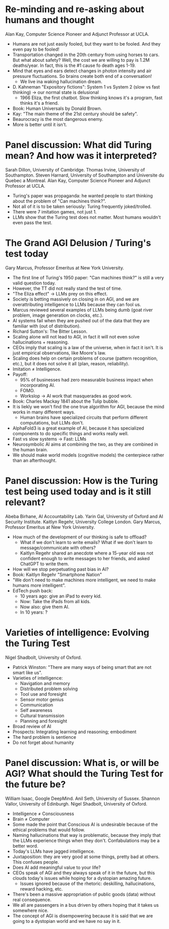 # Re-minding and re-asking about humans and thought
Alan Kay, Computer Science Pioneer and Adjunct Professor at UCLA.

- Humans are not just easily fooled, but they want to be fooled. And they even pay to be fooled!
- Transportation changed in the 20th century from using horses to cars. But what about safety? Well, the cost we are willing to pay is 1.2M deaths/year. In fact, this is the #1 cause fo death ages 1-19.
- Mind that eyes and ears detect changes in photon intensity and air pressure fluctuations. So brains create both end of a conversation!
  - We live ina  waking hallucination dream.
- D. Kahneman "Expository fictions": System 1 vs System 2 (slow vs fast thinking) -> our normal state is delusional
  - 1966 Eliza, the first chatbot. Slow thinking knows it's a program, fast thinks it's a friend.
- Book: Human Universals by Donald Brown.
- Kay: "The main theme of the 21st century should be safety".
- Beaurocracy is the most dangerous enemy.
- More is better until it isn't.

# Panel discussion: What did Turing mean? And how was it interpreted?
Sarah Dillon, University of Cambridge.
Thomas Irvine, University of Southampton.
Steven Harnard, University of Southampton and Universite du Quebec a Montreal.
Alan Kay, Computer Science Pioneer and Adjunct Professor at UCLA.

- Turing's paper was propaganda: he wanted people to start thinking about the problem of "Can machines think?".
- Not all of it is to be taken seriously: Turing frequently joked/trolled.
- There were 7 imitation games, not just 1.
- LLMs show that the Turing test does not matter. Most humans wouldn't even pass the test.

# The Grand AGI Delusion / Turing's test today
Gary Marcus, Professor Emeritus at New York University.

- The first line of Turing's 1950 paper: "Can machines think?" is still a very valid question today.
- However, the TT did not really stand the test of time.
- "The Eliza effect" -> LLMs prey on this effect.
- Society is betting massively on closing in on AGI, and we are overattributing intelligence to LLMs because they can fool us.
- Marcus reviewed several examples of LLMs being dumb (goat river problem, image generation on clocks, etc.).
- AI systems fail when they are pushed out of the data that they are familiar with (out of distribution).
- Richard Sutton's: The Bitter Lesson.
- Scaling alone will not lead to AGI, in fact it will not even solve hallucinations + reasoning.
- CEOs imply that scaling is a law of the universe, when in fact it isn't. It is just empirical observations, like Moore's law.
- Scaling does help on certain problems of course (pattern recognition, etc.), but it does not solve it all (plan, reason, reliability).
- Imitation $\neq$ Intelligence.
- Payoff:
  - 95% of businesses had zero measurable business impact when incorporating AI.
  - FOMO.
  - Workslop -> AI work that masquerades as good work.
- Book: Charles Mackay 1841 about the Tulip bubble.
- It is liekly we won't find the one true algorithm for AGI, because the mind works in many different ways.
  - Human brains have specialized circuits that perform different computations, but LLMs don't.
- AlphaFold3 is a great example of AI, because it has specialized components to do specific things and works really well.
- Fast vs slow systems -> Fast: LLMs
- Neurosymbolic AI aims at combining the two, as they are combined in the human brain.
- We should make world models (cognitive models) the centerpiece rather than an afterthought.

# Panel discussion: How is the Turing test being used today and is it still relevant?
Abeba Birhane, AI Accountability Lab.
Yarin Gal, University of Oxford and AI Security Institute.
Kaitlyn Regehr, University College London.
Gary Marcus, Professor Emeritus at New York University.

- How much of the development of our thinking is safe to offload?
  - What if we don't learn to write emails? What if we don't learn to message/communicate with others?
  - Kaitlyn Regehr shared an anecdote where a 15-year old was not confident enough to write messages to her friends, and asked ChatGPT to write them.
- How will we stop perpetuating past bias in AI?
- Book: Kaitlyn Regehr "Smartphone Nation"
- "We don't need to make machines more intelligent, we need to make humans more intelligent".
- EdTech push back:
  - 10 years ago: give an iPad to every kid.
  - Now: Take the iPads from all kids.
  - Now also: give them AI.
  - In 10 years: ?

# Varieties of intelligence: Evolving the Turing Test
Nigel Shadbolt, University of Oxford.

- Patrick Winston: "There are many ways of being smart that are not smart like us".
- Varieties of intelligence:
  - Navigation and memory
  - Distributed problem solving
  - Tool use and foresight
  - Sensor motor genius
  - Communication
  - Self awareness
  - Cultural transmission
  - Planning and foresight
- Broad review of AI
- Prospects: Integrating learning and reasoning; embodiment
- The hard problem is sentience
- Do not forget about humanity

# Panel discussion: What is, or will be AGI? What should the Turing Test for the future be?
William Isaac, Google DeepMind.
Anil Seth, University of Sussex.
Shannon Vallor, University of Edinburgh.
Nigel Shadbolt, University of Oxford.

- Intelligence $\neq$ Consciousness
- Brain $\neq$ Computer
- Some made the point that Conscious AI is undesirable because of the ethical problems that would follow.
- Naming hallucinations that way is problematic, because they imply that the LLMs experience things when they don't. Confabulations may be a better word.
- Today's LLMs have jagged intelligence.
- Juxtaposition: they are very good at some things, pretty bad at others. This confuses people.
- Does AI add meaningful value to your life?
- CEOs speak of AGI and they always speak of it in the future, but this clouds today's issues while hoping for a dystopian amazing future.
  - Issues ignored because of the rhetoric: deskilling, hallucinations, reward hacking, etc.
- There's been a massive appropriation of public goods (data) without real consequence.
- We all are passengers in a bus driven by others hoping that it takes us somewhere nice.
- The concept of AGI is disempowering because it is said that we are going to a dystopian world and we have no say in it.
